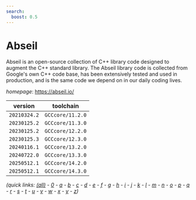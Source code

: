 ```yaml
---
search:
  boost: 0.5
---
```

# Abseil

Abseil is an open-source collection of C++ library code designed to augment the C++ standard library. The Abseil library code is collected from Google's own C++ code base, has been extensively tested and used in production, and is the same code we depend on in our daily coding lives.

*homepage*: <https://abseil.io/>

version | toolchain
--------|----------
``20210324.2`` | ``GCCcore/11.2.0``
``20230125.2`` | ``GCCcore/11.3.0``
``20230125.2`` | ``GCCcore/12.2.0``
``20230125.3`` | ``GCCcore/12.3.0``
``20240116.1`` | ``GCCcore/13.2.0``
``20240722.0`` | ``GCCcore/13.3.0``
``20250512.1`` | ``GCCcore/14.2.0``
``20250512.1`` | ``GCCcore/14.3.0``


*(quick links: [(all)](../index.md) - [0](../0/index.md) - [a](../a/index.md) - [b](../b/index.md) - [c](../c/index.md) - [d](../d/index.md) - [e](../e/index.md) - [f](../f/index.md) - [g](../g/index.md) - [h](../h/index.md) - [i](../i/index.md) - [j](../j/index.md) - [k](../k/index.md) - [l](../l/index.md) - [m](../m/index.md) - [n](../n/index.md) - [o](../o/index.md) - [p](../p/index.md) - [q](../q/index.md) - [r](../r/index.md) - [s](../s/index.md) - [t](../t/index.md) - [u](../u/index.md) - [v](../v/index.md) - [w](../w/index.md) - [x](../x/index.md) - [y](../y/index.md) - [z](../z/index.md))*

